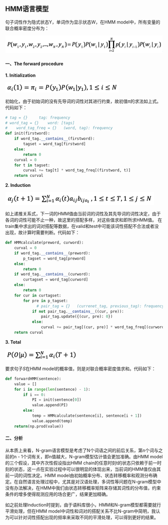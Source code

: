## HMM语言模型

句子词性作为隐式状态Y，单词作为显示状态W，在HMM model中，所有变量的联合概率密度分布为：

![HMM](HMM.png)

#### 一、The forward procedure

**1. Initialization**

![initialization](initialization.png)

初始化，由于初始词的没有先导词的词性对其进行约束，故初值π的求法如上式。代码如下：

```python
# tag = {}     tag: frequency
# word_tag = {}    word: [tags]
#    word_tag_freq = {}   (word, tag): frequency
def init(firstword):
    if word_tag.__contains__(firstword):
        tagset = word_tag[firstword]
    else:
        return 0
    curval = 0
    for t in tagset:
        curval += tag[t] * word_tag_freq[(firstword, t)]
    return curval
```

**2. Induction**

![induction](induction.png)

如上递推关系式，下一词的HMM值由当前词的词性及其先导词的词性决定，由于各词的词性可能不止一种，故这里的搭配多样，对这些值求和即所求HMM值。 在train集中求出的词对搭配等数据，在valid和test中可能该词性搭配不合法或者没出现，故计算时需要判断。代码如下：

```python
def HMMcalculate(preword, curword):
    curval = 0
    if word_tag.__contains__(preword):
        p_tagset = word_tag[preword]
    else:
        return 0
    if word_tag.__contains__(curword):
        curtagset = word_tag[curword]
    else:
        return 0
    for cur in curtagset:
        for pre in p_tagset:
              # pair_tag = {}   (currenet_tag, previous_tag): frequency
            if not pair_tag.__contains__((cur, pre)):
                pair_tag.update({(cur, pre): 0})
            else:
                curval += pair_tag[(cur, pre)] * word_tag_freq[(curword, cur)]
    return curval
```

**3. Total**

![total](total.png)

要求句子*S*在HMM model的概率值，则是对联合概率密度值求和。代码如下：

```python
def forwardHMM(sentence):
    value = []
    for i in range(len(sentence) - 1):
        if i == 0:
            PI = init(sentence[0])
            value.append(PI)
        else:
            temp = HMMcalculate(sentence[i], sentence[i + 1])
            value.append(temp)
    return(np.prod(value))
```

#### 二、分析

从本质上来看，N-gram语言模型是考虑了N个词语之间的前后关系，第n个词与之前的n - 1个词有关，即n值越大，N-gram模型估计值会更加准确。由HMM model的三个假设，其中齐次性假设指出HMM chain的任意时刻t的状态只依赖于前一时刻的状态，这一点在实验过程中可以很明显的体现出来，当前词的HMM值仅由其前一词的词性决定。HMM model由初始概率分布、状态转移概率和观测分布确定。在自然语言处理过程中，尤其是对汉语处理，多词性等问题在N-gram模型中没有办法解决，在HMM中我们由状态转移概率矩阵来存储其词性的分布值，约束条件的增多使得观测应用的场合更广，结果更加精确。

如之前处理Induction时提到，由于语料库很小，HMM和N-gram模型都需要就行平滑处理，但在HMM model中词性和词对的搭配关系不比N-gram中简明，我认为可以针对词性搭配出现的频率来采取不同的平滑处理，可以得到更好的结果。
